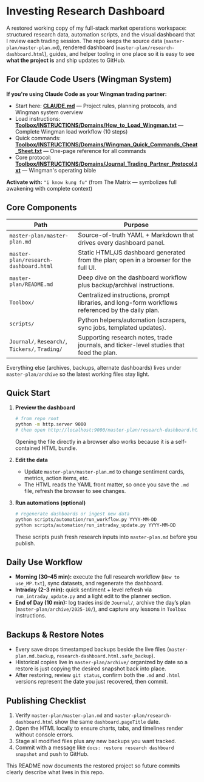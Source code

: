 # Investing Research Dashboard

A restored working copy of my full-stack market operations workspace: structured research data, automation scripts, and the visual dashboard that I review each trading session. The repo keeps the source data (`master-plan/master-plan.md`), rendered dashboard (`master-plan/research-dashboard.html`), guides, and helper tooling in one place so it is easy to see **what the project is** and ship updates to GitHub.

## For Claude Code Users (Wingman System)

**If you're using Claude Code as your Wingman trading partner:**

- Start here: **[CLAUDE.md](./CLAUDE.md)** — Project rules, planning protocols, and Wingman system overview
- Load instructions: **[Toolbox/INSTRUCTIONS/Domains/How_to_Load_Wingman.txt](./Toolbox/INSTRUCTIONS/Domains/How_to_Load_Wingman.txt)** — Complete Wingman load workflow (10 steps)
- Quick commands: **[Toolbox/INSTRUCTIONS/Domains/Wingman_Quick_Commands_Cheat_Sheet.txt](./Toolbox/INSTRUCTIONS/Domains/Wingman_Quick_Commands_Cheat_Sheet.txt)** — One-page reference for all commands
- Core protocol: **[Toolbox/INSTRUCTIONS/Domains/Journal_Trading_Partner_Protocol.txt](./Toolbox/INSTRUCTIONS/Domains/Journal_Trading_Partner_Protocol.txt)** — Wingman's operating bible

**Activate with:** `"i know kung fu"` (from The Matrix — symbolizes full awakening with complete context)

## Core Components

| Path | Purpose |
|------|---------|
| `master-plan/master-plan.md` | Source-of-truth YAML + Markdown that drives every dashboard panel.
| `master-plan/research-dashboard.html` | Static HTML/JS dashboard generated from the plan; open in a browser for the full UI.
| `master-plan/README.md` | Deep dive on the dashboard workflow plus backup/archival instructions.
| `Toolbox/` | Centralized instructions, prompt libraries, and long-form workflows referenced by the daily plan.
| `scripts/` | Python helpers/automation (scrapers, sync jobs, templated updates).
| `Journal/`, `Research/`, `Tickers/`, `Trading/` | Supporting research notes, trade journals, and ticker-level studies that feed the plan.

Everything else (archives, backups, alternate dashboards) lives under `master-plan/archive` so the latest working files stay light.

## Quick Start

1. **Preview the dashboard**
   ```bash
   # from repo root
   python -m http.server 9000
   # then open http://localhost:9000/master-plan/research-dashboard.html
   ```
   Opening the file directly in a browser also works because it is a self-contained HTML bundle.

2. **Edit the data**
   - Update `master-plan/master-plan.md` to change sentiment cards, metrics, action items, etc.
   - The HTML reads the YAML front matter, so once you save the `.md` file, refresh the browser to see changes.

3. **Run automations (optional)**
   ```bash
   # regenerate dashboards or ingest new data
   python scripts/automation/run_workflow.py YYYY-MM-DD
   python scripts/automation/run_intraday_update.py YYYY-MM-DD
   ```
   These scripts push fresh research inputs into `master-plan.md` before you publish.

## Daily Use Workflow

- **Morning (30–45 min):** execute the full research workflow (`How to use_MP.txt`), sync datasets, and regenerate the dashboard.
- **Intraday (2–3 min):** quick sentiment + level refresh via `run_intraday_update.py` and a light edit to the planner section.
- **End of Day (10 min):** log trades inside `Journal/`, archive the day’s plan (`master-plan/archive/2025-10/`), and capture any lessons in `Toolbox` instructions.

## Backups & Restore Notes

- Every save drops timestamped backups beside the live files (`master-plan.md.backup`, `research-dashboard.html.safe_backup`).
- Historical copies live in `master-plan/archive/` organized by date so a restore is just copying the desired snapshot back into place.
- After restoring, review `git status`, confirm both the `.md` and `.html` versions represent the date you just recovered, then commit.

## Publishing Checklist

1. Verify `master-plan/master-plan.md` and `master-plan/research-dashboard.html` show the same `dashboard.pageTitle` date.
2. Open the HTML locally to ensure charts, tabs, and timelines render without console errors.
3. Stage all modified files plus any new backups you want tracked.
4. Commit with a message like `docs: restore research dashboard snapshot` and push to GitHub.

This README now documents the restored project so future commits clearly describe what lives in this repo.
